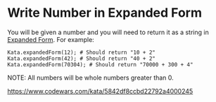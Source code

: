 
# Write Number in Expanded Form

You will be given a number and you will need to return it as a string in  [Expanded Form](https://www.mathplacementreview.com/arithmetic/whole-numbers.php#expanded-form). For example:

```
Kata.expandedForm(12); # Should return "10 + 2"
Kata.expandedForm(42); # Should return "40 + 2"
Kata.expandedForm(70304); # Should return "70000 + 300 + 4"

```

NOTE: All numbers will be whole numbers greater than 0.

https://www.codewars.com/kata/5842df8ccbd22792a4000245